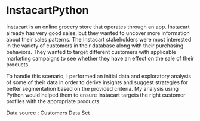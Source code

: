 # InstacartPython
Instacart is an online grocery store that operates through an app. Instacart already has very good sales, but they wanted to uncover more information about their sales patterns. The Instacart stakeholders were most interested in the variety of customers in their database along with their purchasing behaviors. They wanted to target different customers with applicable marketing campaigns to see whether they have an effect on the sale of their products.

To handle this scenario, I performed an initial data and exploratory analysis of some of their data in order to derive insights and suggest strategies for better segmentation based on the provided criteria. My analysis using Python would helped them to ensure Instacart targets the right customer profiles with the appropriate products.

Data source : Customers Data Set

